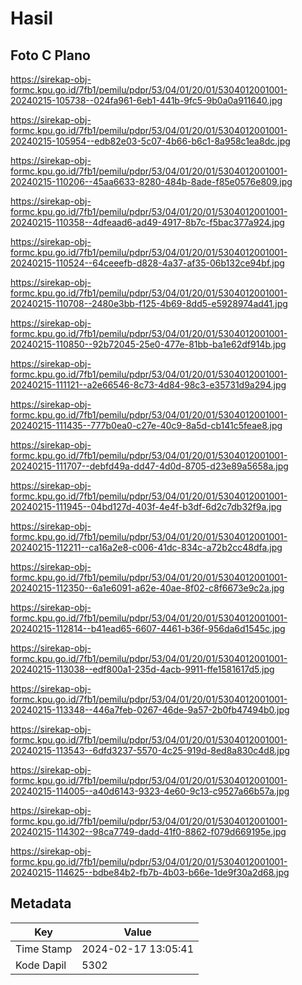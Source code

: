 # Hasil

## Foto C Plano

https://sirekap-obj-formc.kpu.go.id/7fb1/pemilu/pdpr/53/04/01/20/01/5304012001001-20240215-105738--024fa961-6eb1-441b-9fc5-9b0a0a911640.jpg

https://sirekap-obj-formc.kpu.go.id/7fb1/pemilu/pdpr/53/04/01/20/01/5304012001001-20240215-105954--edb82e03-5c07-4b66-b6c1-8a958c1ea8dc.jpg

https://sirekap-obj-formc.kpu.go.id/7fb1/pemilu/pdpr/53/04/01/20/01/5304012001001-20240215-110206--45aa6633-8280-484b-8ade-f85e0576e809.jpg

https://sirekap-obj-formc.kpu.go.id/7fb1/pemilu/pdpr/53/04/01/20/01/5304012001001-20240215-110358--4dfeaad6-ad49-4917-8b7c-f5bac377a924.jpg

https://sirekap-obj-formc.kpu.go.id/7fb1/pemilu/pdpr/53/04/01/20/01/5304012001001-20240215-110524--64ceeefb-d828-4a37-af35-06b132ce94bf.jpg

https://sirekap-obj-formc.kpu.go.id/7fb1/pemilu/pdpr/53/04/01/20/01/5304012001001-20240215-110708--2480e3bb-f125-4b69-8dd5-e5928974ad41.jpg

https://sirekap-obj-formc.kpu.go.id/7fb1/pemilu/pdpr/53/04/01/20/01/5304012001001-20240215-110850--92b72045-25e0-477e-81bb-ba1e62df914b.jpg

https://sirekap-obj-formc.kpu.go.id/7fb1/pemilu/pdpr/53/04/01/20/01/5304012001001-20240215-111121--a2e66546-8c73-4d84-98c3-e35731d9a294.jpg

https://sirekap-obj-formc.kpu.go.id/7fb1/pemilu/pdpr/53/04/01/20/01/5304012001001-20240215-111435--777b0ea0-c27e-40c9-8a5d-cb141c5feae8.jpg

https://sirekap-obj-formc.kpu.go.id/7fb1/pemilu/pdpr/53/04/01/20/01/5304012001001-20240215-111707--debfd49a-dd47-4d0d-8705-d23e89a5658a.jpg

https://sirekap-obj-formc.kpu.go.id/7fb1/pemilu/pdpr/53/04/01/20/01/5304012001001-20240215-111945--04bd127d-403f-4e4f-b3df-6d2c7db32f9a.jpg

https://sirekap-obj-formc.kpu.go.id/7fb1/pemilu/pdpr/53/04/01/20/01/5304012001001-20240215-112211--ca16a2e8-c006-41dc-834c-a72b2cc48dfa.jpg

https://sirekap-obj-formc.kpu.go.id/7fb1/pemilu/pdpr/53/04/01/20/01/5304012001001-20240215-112350--6a1e6091-a62e-40ae-8f02-c8f6673e9c2a.jpg

https://sirekap-obj-formc.kpu.go.id/7fb1/pemilu/pdpr/53/04/01/20/01/5304012001001-20240215-112814--b41ead65-6607-4461-b36f-956da6d1545c.jpg

https://sirekap-obj-formc.kpu.go.id/7fb1/pemilu/pdpr/53/04/01/20/01/5304012001001-20240215-113038--edf800a1-235d-4acb-9911-ffe1581617d5.jpg

https://sirekap-obj-formc.kpu.go.id/7fb1/pemilu/pdpr/53/04/01/20/01/5304012001001-20240215-113348--446a7feb-0267-46de-9a57-2b0fb47494b0.jpg

https://sirekap-obj-formc.kpu.go.id/7fb1/pemilu/pdpr/53/04/01/20/01/5304012001001-20240215-113543--6dfd3237-5570-4c25-919d-8ed8a830c4d8.jpg

https://sirekap-obj-formc.kpu.go.id/7fb1/pemilu/pdpr/53/04/01/20/01/5304012001001-20240215-114005--a40d6143-9323-4e60-9c13-c9527a66b57a.jpg

https://sirekap-obj-formc.kpu.go.id/7fb1/pemilu/pdpr/53/04/01/20/01/5304012001001-20240215-114302--98ca7749-dadd-41f0-8862-f079d669195e.jpg

https://sirekap-obj-formc.kpu.go.id/7fb1/pemilu/pdpr/53/04/01/20/01/5304012001001-20240215-114625--bdbe84b2-fb7b-4b03-b66e-1de9f30a2d68.jpg


## Metadata

| Key        | Value               |
| ---------- | ------------------- |
| Time Stamp | 2024-02-17 13:05:41 |
| Kode Dapil | 5302                |



